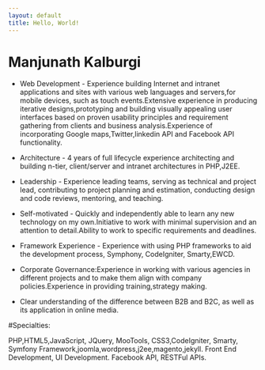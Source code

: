 ```yaml
---
layout: default
title: Hello, World!
---
```


# Manjunath Kalburgi

* Web Development - Experience building Internet and intranet applications and sites with various web languages and servers,for mobile devices, such as touch events.Extensive experience in producing iterative designs,prototyping and building visually appealing user interfaces based on proven usability principles and requirement gathering from clients and business analysis.Experience of incorporating Google maps,Twitter,linkedin API and Facebook API functionality.

* Architecture - 4 years of full lifecycle experience architecting and building n-tier, client/server and intranet architectures in PHP,J2EE.

* Leadership - Experience leading teams, serving as technical and project lead, contributing to project planning and estimation, conducting design and code reviews, mentoring, and teaching.

* Self-motivated - Quickly and independently able to learn any new technology on my own.Initiative to work with minimal supervision and an attention to detail.Ability to work to specific requirements and deadlines.

* Framework Experience - Experience with using PHP frameworks to aid the development process, Symphony, CodeIgniter, Smarty,EWCD.

* Corporate Governance:Experience in working with various agencies in different projects and to make them align with company policies.Experience in providing training,strategy making.

* Clear understanding of the difference between B2B and B2C, as well as its application in online media.

#Specialties:

PHP,HTML5,JavaScript, JQuery, MooTools, CSS3,CodeIgniter, Smarty, Symfony Framework,joomla,wordpress,j2ee,magento,jekyll. 
Front End Development, UI Development.
Facebook API, RESTFul APIs.